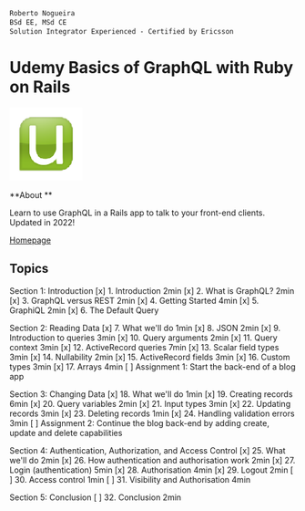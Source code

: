 ```
Roberto Nogueira  
BSd EE, MSd CE
Solution Integrator Experienced - Certified by Ericsson
```
# Udemy Basics of GraphQL with Ruby on Rails

![udemy image](images/udemy.png)

**About **

Learn to use GraphQL in a Rails app to talk to your front-end clients. Updated in 2022!

[Homepage](https://justworks.udemy.com/course/basics-of-graphql-with-ruby-on-rails/learn/lecture/8563962#overview)

## Topics
Section 1: Introduction
[x] 1. Introduction 2min
[x] 2. What is GraphQL? 2min
[x] 3. GraphQL versus REST 2min
[x] 4. Getting Started 4min
[x] 5. GraphiQL 2min
[x] 6. The Default Query

Section 2: Reading Data
[x] 7. What we'll do 1min
[x] 8. JSON 2min
[x] 9. Introduction to queries 3min
[x] 10. Query arguments 2min
[x] 11. Query context 3min
[x] 12. ActiveRecord queries 7min
[x] 13. Scalar field types 3min
[x] 14. Nullability 2min
[x] 15. ActiveRecord fields 3min
[x] 16. Custom types 3min
[x] 17. Arrays 4min
[ ] Assignment 1: Start the back-end of a blog app

Section 3: Changing Data
[x] 18. What we'll do 1min
[x] 19. Creating records 6min
[x] 20. Query variables 2min
[x] 21. Input types 3min
[x] 22. Updating records 3min
[x] 23. Deleting records 1min
[x] 24. Handling validation errors 3min
[ ] Assignment 2: Continue the blog back-end by adding create, update and delete capabilities

Section 4: Authentication, Authorization, and Access Control 
[x] 25. What we'll do 2min
[x] 26. How authentication and authorisation work 2min
[x] 27. Login (authentication) 5min
[x] 28. Authorisation 4min
[x] 29. Logout 2min
[ ] 30. Access control 1min
[ ] 31. Visibility and Authorisation 4min

Section 5: Conclusion
[ ] 32. Conclusion 2min

